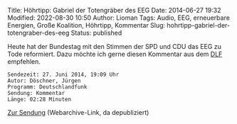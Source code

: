 Title: Höhrtipp: Gabriel der Totengräber des EEG
Date: 2014-06-27 19:32
Modified: 2022-08-30 10:50
Author: Lioman
Tags: Audio, EEG, erneuerbare Energien, Große Koalition, Höhrtipp, Kommentar
Slug: hohrtipp-gabriel-der-totengraber-des-eeg
Status: published

Heute hat der Bundestag mit den Stimmen der SPD und CDU das EEG zu Tode
reformiert. Dazu möchte ich gerne diesen Kommentar aus dem
[DLF](http://dlf.de) empfehlen.

    Sendezeit: 27. Juni 2014, 19:09 Uhr
    Autor: Döschner, Jürgen
    Programm: Deutschlandfunk
    Sendung: Kommentar
    Länge: 02:28 Minuten

[Zur Sendung](https://web.archive.org/web/20140807110703/https://www.deutschlandfunk.de/eeg-totengraeber-des-erfolgreichsten-klimaschutzinstruments.720.de.html?dram:article_id=290402) (Webarchive-Link, da depubliziert)
